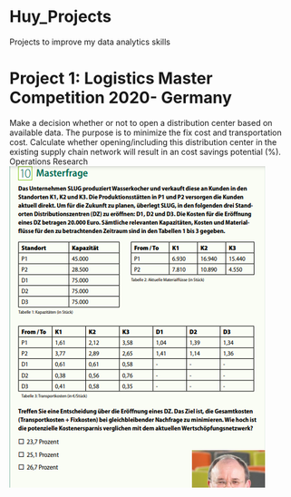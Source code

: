 # Huy_Projects
Projects to improve my data analytics skills
# Project 1: Logistics Master Competition 2020- Germany
Make a decision whether or not to open a distribution center based on available data. The purpose is to minimize the fix cost and transportation cost. Calculate whether opening/including this distribution center in the existing supply chain network will result in an cost savings potential (%).
Operations Research
![alt text](https://github.com/bhuyle57/Huy_Projects/blob/main/fragebogen1.png)
